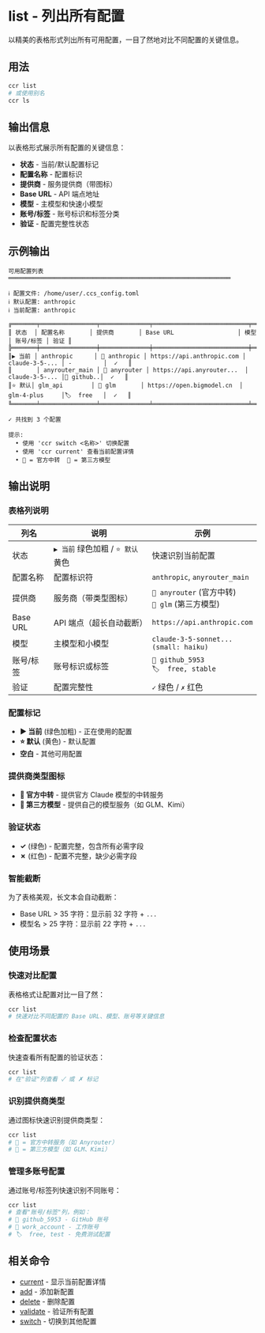 # list - 列出所有配置

以精美的表格形式列出所有可用配置，一目了然地对比不同配置的关键信息。

## 用法

```bash
ccr list
# 或使用别名
ccr ls
```

## 输出信息

以表格形式展示所有配置的关键信息：

- **状态** - 当前/默认配置标记
- **配置名称** - 配置标识
- **提供商** - 服务提供商（带图标）
- **Base URL** - API 端点地址
- **模型** - 主模型和快速小模型
- **账号/标签** - 账号标识和标签分类
- **验证** - 配置完整性状态

## 示例输出

```
可用配置列表
═══════════════════════════════════════════════════════════════

ℹ 配置文件: /home/user/.ccs_config.toml
ℹ 默认配置: anthropic
ℹ 当前配置: anthropic

╔═══════╤════════════════╤══════════════╤═══════════════════════════╤════════════════╤═══════════╤══════╗
║ 状态  │ 配置名称       │ 提供商       │ Base URL                  │ 模型           │ 账号/标签 │ 验证 ║
╠═══════╪════════════════╪══════════════╪═══════════════════════════╪════════════════╪═══════════╪══════╣
║▶ 当前 │ anthropic      │ 🔄 anthropic │ https://api.anthropic.com │ claude-3-5-... │ -         │  ✓   ║
║       │ anyrouter_main │ 🔄 anyrouter │ https://api.anyrouter...  │ claude-3-5-... │👤 github..│  ✓   ║
║⭐ 默认│ glm_api        │ 🤖 glm       │ https://open.bigmodel.cn  │ glm-4-plus     │🏷️  free   │  ✓   ║
╚═══════╧════════════════╧══════════════╧═══════════════════════════╧════════════════╧═══════════╧══════╝

✓ 共找到 3 个配置

提示:
  • 使用 'ccr switch <名称>' 切换配置
  • 使用 'ccr current' 查看当前配置详情
  • 🔄 = 官方中转  🤖 = 第三方模型
```

## 输出说明

### 表格列说明

| 列名 | 说明 | 示例 |
|------|------|------|
| 状态 | `▶ 当前` 绿色加粗 / `⭐ 默认` 黄色 | 快速识别当前配置 |
| 配置名称 | 配置标识符 | `anthropic`, `anyrouter_main` |
| 提供商 | 服务商（带类型图标） | `🔄 anyrouter` (官方中转)<br>`🤖 glm` (第三方模型) |
| Base URL | API 端点（超长自动截断） | `https://api.anthropic.com` |
| 模型 | 主模型和小模型 | `claude-3-5-sonnet...`<br>`(small: haiku)` |
| 账号/标签 | 账号标识或标签 | `👤 github_5953`<br>`🏷️  free, stable` |
| 验证 | 配置完整性 | `✓` 绿色 / `✗` 红色 |

### 配置标记

- **▶ 当前** (绿色加粗) - 正在使用的配置
- **⭐ 默认** (黄色) - 默认配置
- **空白** - 其他可用配置

### 提供商类型图标

- **🔄 官方中转** - 提供官方 Claude 模型的中转服务
- **🤖 第三方模型** - 提供自己的模型服务（如 GLM、Kimi）

### 验证状态

- **✓** (绿色) - 配置完整，包含所有必需字段
- **✗** (红色) - 配置不完整，缺少必需字段

### 智能截断

为了表格美观，长文本会自动截断：
- Base URL > 35 字符：显示前 32 字符 + `...`
- 模型名 > 25 字符：显示前 22 字符 + `...`

## 使用场景

### 快速对比配置

表格格式让配置对比一目了然：

```bash
ccr list
# 快速对比不同配置的 Base URL、模型、账号等关键信息
```

### 检查配置状态

快速查看所有配置的验证状态：

```bash
ccr list
# 在"验证"列查看 ✓ 或 ✗ 标记
```

### 识别提供商类型

通过图标快速识别提供商类型：

```bash
ccr list
# 🔄 = 官方中转服务（如 Anyrouter）
# 🤖 = 第三方模型（如 GLM、Kimi）
```

### 管理多账号配置

通过账号/标签列快速识别不同账号：

```bash
ccr list
# 查看"账号/标签"列，例如：
# 👤 github_5953 - GitHub 账号
# 👤 work_account - 工作账号
# 🏷️  free, test - 免费测试配置
```

## 相关命令

- [current](./current) - 显示当前配置详情
- [add](./add) - 添加新配置
- [delete](./delete) - 删除配置
- [validate](./validate) - 验证所有配置
- [switch](./switch) - 切换到其他配置
